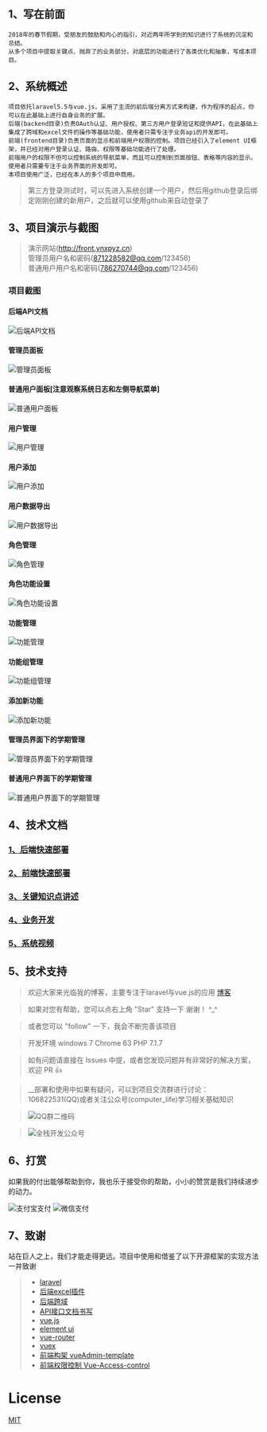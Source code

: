 ## 1、写在前面
    2018年的春节假期，受朋友的鼓励和内心的指引，对近两年所学到的知识进行了系统的沉淀和总结。
    从多个项目中提取关键点、抛弃了的业务部分，对底层的功能进行了各类优化和抽象，写成本项目。

## 2、系统概述
    项目依托laravel5.5与vue.js，采用了主流的前后端分离方式来构建，作为程序的起点，你可以在此基础上进行自身业务的扩展。
    后端(backend目录)负责OAuth认证、用户授权、第三方用户登录验证和提供API，在此基础上集成了跨域和excel文件的操作等基础功能，使用者只需专注于业务api的开发即可。
    前端(frontend目录)负责页面的显示和前端用户权限的控制。项目已经引入了element UI框架，并已经对用户登录认证、路由、权限等基础功能进行了处理。
    前端用户的权限不但可以控制系统的导航菜单，而且可以控制到页面按钮、表格等内容的显示。使用者只需要专注于业务界面的开发即可。
    本项目使用广泛，已经在本人的多个项目中商用。

> 第三方登录测试时，可以先进入系统创建一个用户，然后用github登录后绑定刚刚创建的新用户，之后就可以使用github来自动登录了

## 3、项目演示与截图
> 演示网站(http://front.ynxpyz.cn)  
> 管理员用户名和密码(871228582@qq.com/123456)  
> 普通用户用户名和密码(786270744@qq.com/123456)

### 项目截图

#### 后端API文档
![后端API文档](https://github.com/wmhello/laravel_template_with_vue/raw/master/Screenshots/apidoc.png)

#### 管理员面板
![管理员面板](https://github.com/wmhello/laravel_template_with_vue/raw/master/Screenshots/dashboard.png)

#### 普通用户面板[注意观察系统日志和左侧导航菜单]
![普通用户面板](https://github.com/wmhello/laravel_template_with_vue/raw/master/Screenshots/dashboard-user.png)

#### 用户管理
![用户管理](https://github.com/wmhello/laravel_template_with_vue/raw/master/Screenshots/user-list.png)

#### 用户添加
![用户添加](https://github.com/wmhello/laravel_template_with_vue/raw/master/Screenshots/user-add.png)

#### 用户数据导出
![用户数据导出](https://github.com/wmhello/laravel_template_with_vue/raw/master/Screenshots/user-download.png)

#### 角色管理
![角色管理](https://github.com/wmhello/laravel_template_with_vue/raw/master/Screenshots/role-manger.png)

#### 角色功能设置
![角色功能设置](https://github.com/wmhello/laravel_template_with_vue/raw/master/Screenshots/role-set-feature.png)

#### 功能管理
![功能管理](https://github.com/wmhello/laravel_template_with_vue/raw/master/Screenshots/permission-manger.png)

#### 功能组管理
![功能组管理](https://github.com/wmhello/laravel_template_with_vue/raw/master/Screenshots/permission-group.png)

#### 添加新功能
![添加新功能](https://github.com/wmhello/laravel_template_with_vue/raw/master/Screenshots/permission-feature.png)

#### 管理员界面下的学期管理
![管理员界面下的学期管理](https://github.com/wmhello/laravel_template_with_vue/raw/master/Screenshots/session-admin.png)

#### 普通用户界面下的学期管理
![普通用户界面下的学期管理](https://github.com/wmhello/laravel_template_with_vue/raw/master/Screenshots/session-user.png)

## 4、技术文档
### [1、后端快速部署](back.md)
### [2、前端快速部署](front.md)
### [3、关键知识点讲述](knowledge.md)
### [4、业务开发](developer.md)
### [5、系统视频](vedio.md)

## 5、技术支持
> 欢迎大家来光临我的博客，主要专注于laravel与vue.js的应用
[博客](https://wmhello.github.io)

> 如果对您有帮助，您可以点右上角 "Star" 支持一下 谢谢！ ^_^

> 或者您可以 "follow" 一下，我会不断完善该项目

> 开发环境 windows 7  Chrome 63  PHP 7.1.7

> 如有问题请直接在 Issues 中提，或者您发现问题并有非常好的解决方案，欢迎 PR 👍

> __部署和使用中如果有疑问，可以到项目交流群进行讨论：106822531(QQ)或者关注公众号(computer_life)学习相关基础知识

> ![QQ群二维码](https://github.com/wmhello/laravel_template_with_vue/raw/master/Screenshots/qq_qrcode.jpg)

> ![全栈开发公众号](https://github.com/wmhello/laravel_template_with_vue/raw/master/Screenshots/zgh.jpg)


## 6、打赏
如果我的付出能够帮助到你，我也乐于接受你的帮助，小小的赞赏是我们持续进步的动力。

![支付宝支付](https://github.com/wmhello/laravel_template_with_vue/raw/master/Screenshots/pay1.jpg)
![微信支付](https://github.com/wmhello/laravel_template_with_vue/raw/master/Screenshots/wx.jpg)

## 7、致谢
  站在巨人之上，我们才能走得更远。项目中使用和借鉴了以下开源框架的实现方法 一并致谢
>- [laravel](https://laravel.com/)
>- [后端excel插件](https://github.com/Maatwebsite/Laravel-Excel)
>- [后端跨域](https://github.com/barryvdh/laravel-cors)
>- [API接口文档书写](http://apidocjs.com/)
>- [vue.js](https://cn.vuejs.org/index.html)
>- [element ui](http://element.eleme.io/#/zh-CN)
>- [vue-router](https://router.vuejs.org/)
>- [vuex](https://vuex.vuejs.org/)
>- [前端构架 vueAdmin-template](https://github.com/PanJiaChen/vueAdmin-template)
>- [前端权限控制 Vue-Access-control](https://github.com/tower1229/Vue-Access-Control)

# License

[MIT](https://github.com/wmhello/laravel_template_with_vue/blob/master/LICENSE)
